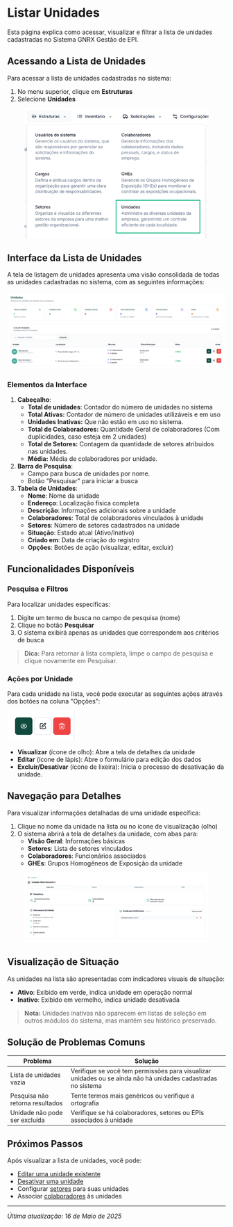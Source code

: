 # Listar Unidades

Esta página explica como acessar, visualizar e filtrar a lista de unidades cadastradas no Sistema GNRX Gestão de EPI.

## Acessando a Lista de Unidades

Para acessar a lista de unidades cadastradas no sistema:

1. No menu superior, clique em **Estruturas**
2. Selecione **Unidades**

<figure><img src="../../.gitbook/assets/image (6) (1) (1).png" alt=""><figcaption></figcaption></figure>

## Interface da Lista de Unidades

A tela de listagem de unidades apresenta uma visão consolidada de todas as unidades cadastradas no sistema, com as seguintes informações:

![Lista de Unidades](<../../.gitbook/assets/image (5) (1) (1).png>)

### Elementos da Interface

1. **Cabeçalho**:
   * **Total de unidades**: Contador do número de unidades no sistema
   * **Total Ativas:** Contador de número de unidades utilizáveis e em uso
   * **Unidades Inativas:** Que não estão em uso no sistema.
   * **Total de Colaboradores:** Quantidade Geral de colaboradores (Com duplicidades, caso esteja em 2 unidades)
   * **Total de Setores:** Contagem da quantidade de setores atribuidos nas unidades.
   * **Média:** Média de colaboradores por unidade.
2. **Barra de Pesquisa**:
   * Campo para busca de unidades por nome.
   * Botão "Pesquisar" para iniciar a busca
3. **Tabela de Unidades**:
   * **Nome**: Nome da unidade
   * **Endereço**: Localização física completa
   * **Descrição**: Informações adicionais sobre a unidade
   * **Colaboradores**: Total de colaboradores vinculados à unidade
   * **Setores**: Número de setores cadastrados na unidade
   * **Situação**: Estado atual (Ativo/Inativo)
   * **Criado em**: Data de criação do registro
   * **Opções**: Botões de ação (visualizar, editar, excluir)

## Funcionalidades Disponíveis

### Pesquisa e Filtros

Para localizar unidades específicas:

1. Digite um termo de busca no campo de pesquisa (nome)
2. Clique no botão **Pesquisar**
3. O sistema exibirá apenas as unidades que correspondem aos critérios de busca

> **Dica:** Para retornar à lista completa, limpe o campo de pesquisa e clique novamente em Pesquisar.

### Ações por Unidade

Para cada unidade na lista, você pode executar as seguintes ações através dos botões na coluna "Opções":

![Botões de Ação](<../../.gitbook/assets/image (7) (1) (1).png>)

* **Visualizar** (ícone de olho): Abre a tela de detalhes da unidade
* **Editar** (ícone de lápis): Abre o formulário para edição dos dados
* **Excluir/Desativar** (ícone de lixeira): Inicia o processo de desativação da unidade.

## Navegação para Detalhes

Para visualizar informações detalhadas de uma unidade específica:

1. Clique no nome da unidade na lista ou no ícone de visualização (olho)
2. O sistema abrirá a tela de detalhes da unidade, com abas para:
   * **Visão Geral**: Informações básicas
   * **Setores**: Lista de setores vinculados
   * **Colaboradores**: Funcionários associados
   * **GHEs**: Grupos Homogêneos de Exposição da unidade

<figure><img src="../../.gitbook/assets/image (9) (1) (1).png" alt=""><figcaption></figcaption></figure>



## Visualização de Situação

As unidades na lista são apresentadas com indicadores visuais de situação:

* **Ativo**: Exibido em verde, indica unidade em operação normal
* **Inativo**: Exibido em vermelho, indica unidade desativada

> **Nota:** Unidades inativas não aparecem em listas de seleção em outros módulos do sistema, mas mantêm seu histórico preservado.

## Solução de Problemas Comuns

| Problema                        | Solução                                                                                                      |
| ------------------------------- | ------------------------------------------------------------------------------------------------------------ |
| Lista de unidades vazia         | Verifique se você tem permissões para visualizar unidades ou se ainda não há unidades cadastradas no sistema |
| Pesquisa não retorna resultados | Tente termos mais genéricos ou verifique a ortografia                                                        |
| Unidade não pode ser excluída   | Verifique se há colaboradores, setores ou EPIs associados à unidade                                          |

## Próximos Passos

Após visualizar a lista de unidades, você pode:

* [Editar uma unidade existente](editar-unidade.md)
* [Desativar uma unidade](desativar-unidade.md)
* Configurar [setores](../setores/) para suas unidades
* Associar [colaboradores](../colaboradores/) às unidades

***

_Última atualização: 16 de Maio de 2025_
